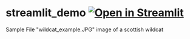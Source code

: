 # streamlit_demo [![Open in Streamlit](https://static.streamlit.io/badges/streamlit_badge_black_white.svg)]([https://share.streamlit.io/bensimms1/CWS_Course_Wildcat_Classifier.py](https://appwildcatexample-wmocv35yf4gfsvwzrj5rlx.streamlit.app/))

Sample File "wildcat_example.JPG" image of a scottish wildcat

